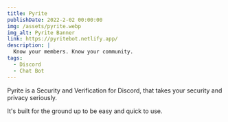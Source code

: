 ```yaml
---
title: Pyrite
publishDate: 2022-2-02 00:00:00
img: /assets/pyrite.webp
img_alt: Pyrite Banner
link: https://pyritebot.netlify.app/
description: |
  Know your members. Know your community.
tags:
  - Discord
  - Chat Bot
---
```


Pyrite is a Security and Verification for Discord, that takes your security and privacy seriously.

It's built for the ground up to be easy and quick to use.
